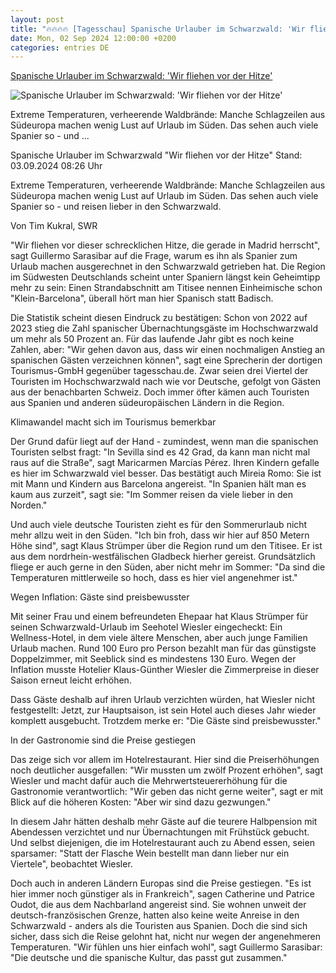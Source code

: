 ```yaml
---
layout: post
title: "🔥🔥🔥🔥 [Tagesschau] Spanische Urlauber im Schwarzwald: 'Wir fliehen vor der Hitze'"
date: Mon, 02 Sep 2024 12:00:00 +0200
categories: entries DE
---
```

[Spanische Urlauber im Schwarzwald: 'Wir fliehen vor der Hitze'](https://www.tagesschau.de/wirtschaft/verbraucher/urlaub-schwarzwald-spanien-hitze-100.html)

![Spanische Urlauber im Schwarzwald: 'Wir fliehen vor der Hitze'](https://images.tagesschau.de/image/3875b727-9d0b-4cfc-a031-1df1cd0d4073/AAABkbHihos/AAABkZLhkrw/16x9-1280/schwarzwald-110.jpg)

Extreme Temperaturen, verheerende Waldbrände: Manche Schlagzeilen aus Südeuropa machen wenig Lust auf Urlaub im Süden. Das sehen auch viele Spanier so - und ...

Spanische Urlauber im Schwarzwald "Wir fliehen vor der Hitze" Stand: 03.09.2024 08:26 Uhr

Extreme Temperaturen, verheerende Waldbrände: Manche Schlagzeilen aus Südeuropa machen wenig Lust auf Urlaub im Süden. Das sehen auch viele Spanier so - und reisen lieber in den Schwarzwald.

Von Tim Kukral, SWR

"Wir fliehen vor dieser schrecklichen Hitze, die gerade in Madrid herrscht", sagt Guillermo Sarasibar auf die Frage, warum es ihn als Spanier zum Urlaub machen ausgerechnet in den Schwarzwald getrieben hat. Die Region im Südwesten Deutschlands scheint unter Spaniern längst kein Geheimtipp mehr zu sein: Einen Strandabschnitt am Titisee nennen Einheimische schon "Klein-Barcelona", überall hört man hier Spanisch statt Badisch.

Die Statistik scheint diesen Eindruck zu bestätigen: Schon von 2022 auf 2023 stieg die Zahl spanischer Übernachtungsgäste im Hochschwarzwald um mehr als 50 Prozent an. Für das laufende Jahr gibt es noch keine Zahlen, aber: "Wir gehen davon aus, dass wir einen nochmaligen Anstieg an spanischen Gästen verzeichnen können", sagt eine Sprecherin der dortigen Tourismus-GmbH gegenüber tagesschau.de. Zwar seien drei Viertel der Touristen im Hochschwarzwald nach wie vor Deutsche, gefolgt von Gästen aus der benachbarten Schweiz. Doch immer öfter kämen auch Touristen aus Spanien und anderen südeuropäischen Ländern in die Region.

Klimawandel macht sich im Tourismus bemerkbar

Der Grund dafür liegt auf der Hand - zumindest, wenn man die spanischen Touristen selbst fragt: "In Sevilla sind es 42 Grad, da kann man nicht mal raus auf die Straße", sagt Maricarmen Marcías Pérez. Ihren Kindern gefalle es hier im Schwarzwald viel besser. Das bestätigt auch Mireia Romo: Sie ist mit Mann und Kindern aus Barcelona angereist. "In Spanien hält man es kaum aus zurzeit", sagt sie: "Im Sommer reisen da viele lieber in den Norden."

Und auch viele deutsche Touristen zieht es für den Sommerurlaub nicht mehr allzu weit in den Süden. "Ich bin froh, dass wir hier auf 850 Metern Höhe sind", sagt Klaus Strümper über die Region rund um den Titisee. Er ist aus dem nordrhein-westfälischen Gladbeck hierher gereist. Grundsätzlich fliege er auch gerne in den Süden, aber nicht mehr im Sommer: "Da sind die Temperaturen mittlerweile so hoch, dass es hier viel angenehmer ist."

Wegen Inflation: Gäste sind preisbewusster

Mit seiner Frau und einem befreundeten Ehepaar hat Klaus Strümper für seinen Schwarzwald-Urlaub im Seehotel Wiesler eingecheckt: Ein Wellness-Hotel, in dem viele ältere Menschen, aber auch junge Familien Urlaub machen. Rund 100 Euro pro Person bezahlt man für das günstigste Doppelzimmer, mit Seeblick sind es mindestens 130 Euro. Wegen der Inflation musste Hotelier Klaus-Günther Wiesler die Zimmerpreise in dieser Saison erneut leicht erhöhen.

Dass Gäste deshalb auf ihren Urlaub verzichten würden, hat Wiesler nicht festgestellt: Jetzt, zur Hauptsaison, ist sein Hotel auch dieses Jahr wieder komplett ausgebucht. Trotzdem merke er: "Die Gäste sind preisbewusster."

In der Gastronomie sind die Preise gestiegen

Das zeige sich vor allem im Hotelrestaurant. Hier sind die Preiserhöhungen noch deutlicher ausgefallen: "Wir mussten um zwölf Prozent erhöhen", sagt Wiesler und macht dafür auch die Mehrwertsteuererhöhung für die Gastronomie verantwortlich: "Wir geben das nicht gerne weiter", sagt er mit Blick auf die höheren Kosten: "Aber wir sind dazu gezwungen."

In diesem Jahr hätten deshalb mehr Gäste auf die teurere Halbpension mit Abendessen verzichtet und nur Übernachtungen mit Frühstück gebucht. Und selbst diejenigen, die im Hotelrestaurant auch zu Abend essen, seien sparsamer: "Statt der Flasche Wein bestellt man dann lieber nur ein Viertele", beobachtet Wiesler.

Doch auch in anderen Ländern Europas sind die Preise gestiegen. "Es ist hier immer noch günstiger als in Frankreich", sagen Catherine und Patrice Oudot, die aus dem Nachbarland angereist sind. Sie wohnen unweit der deutsch-französischen Grenze, hatten also keine weite Anreise in den Schwarzwald - anders als die Touristen aus Spanien. Doch die sind sich sicher, dass sich die Reise gelohnt hat, nicht nur wegen der angenehmeren Temperaturen. "Wir fühlen uns hier einfach wohl", sagt Guillermo Sarasibar: "Die deutsche und die spanische Kultur, das passt gut zusammen."

